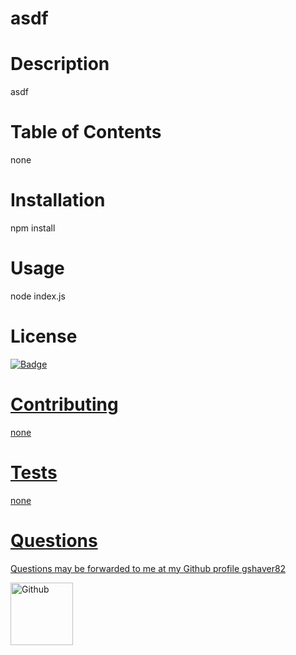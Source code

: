 # asdf
# Description
asdf
# Table of Contents
none
# Installation
npm install
# Usage
node index.js
# License
<a href='http://www.wtfpl.net/about/'><img alt='Badge' src='https://img.shields.io/badge/License-WTFPL-brightgreen.svg'>

# Contributing
none
# Tests
none
# Questions
 Questions may be forwarded to me at my Github profile
<a href='https://github.com/gshaver82'>gshaver82</a>

<img src='https://avatars3.githubusercontent.com/u/52022933?v=4' alt=Github profile picture width=100>